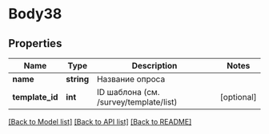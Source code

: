 # Body38

## Properties
Name | Type | Description | Notes
------------ | ------------- | ------------- | -------------
**name** | **string** | Название опроса | 
**template_id** | **int** | ID шаблона (см. /survey/template/list) | [optional] 

[[Back to Model list]](../README.md#documentation-for-models) [[Back to API list]](../README.md#documentation-for-api-endpoints) [[Back to README]](../README.md)


